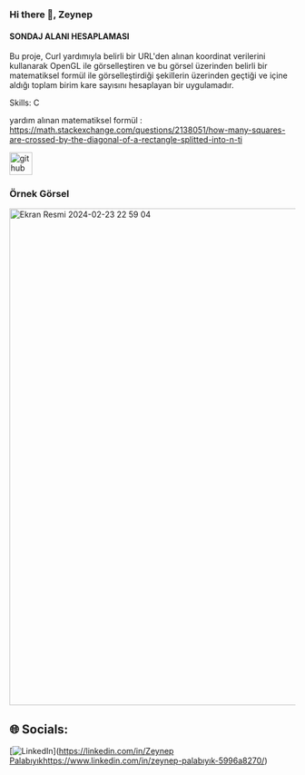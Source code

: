 ### Hi there 👋, Zeynep 
#### SONDAJ ALANI HESAPLAMASI
Bu proje, Curl yardımıyla belirli bir URL'den alınan koordinat verilerini kullanarak OpenGL ile görselleştiren ve bu görsel üzerinden belirli bir matematiksel formül ile görselleştirdiği şekillerin üzerinden geçtiği ve içine aldığı toplam birim kare sayısını hesaplayan bir uygulamadır.

Skills: C

 yardım alınan matematiksel formül : https://math.stackexchange.com/questions/2138051/how-many-squares-are-crossed-by-the-diagonal-of-a-rectangle-splitted-into-n-ti



[<img src='https://cdn.jsdelivr.net/npm/simple-icons@3.0.1/icons/github.svg' alt='github' height='40'>](https://github.com/zeynepplbyk)   

### Örnek Görsel
<img width="876" alt="Ekran Resmi 2024-02-23 22 59 04" src="https://github.com/zeynepplbyk/Sondaj-Alan-Hesab-/assets/125740535/3b66f7d7-cc4f-4c36-a9ed-3b4dd2fb73ca">


## 🌐 Socials:
[![LinkedIn](https://img.shields.io/badge/LinkedIn-%230077B5.svg?logo=linkedin&logoColor=white)]([https://linkedin.com/in/Zeynep Palabıyık](https://www.linkedin.com/in/zeynep-palabıyık-5996a8270/)https://www.linkedin.com/in/zeynep-palabıyık-5996a8270/) 
